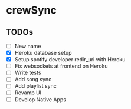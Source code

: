 # crewSync

## TODOs

- [ ] New name
- [x] Heroku database setup
- [x] Setup spotify developer redir_uri with Heroku
- [ ] Fix websockets at frontend on Heroku
- [ ] Write tests
- [ ] Add song sync
- [ ] Add playlist sync
- [ ] Revamp UI
- [ ] Develop Native Apps